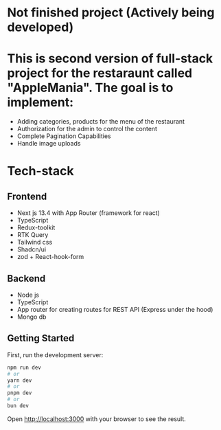 # Not finished project (Actively being developed)

# This is second version of full-stack project for the restaraunt called "AppleMania". The goal is to implement: 
- Adding categories, products for the menu of the restaurant
- Authorization for the admin to control the content
- Complete Pagination Capabilities
- Handle image uploads

# Tech-stack 

## Frontend 
- Next js 13.4 with App Router (framework for react) 
- TypeScript
- Redux-toolkit
- RTK Query
- Tailwind css
- Shadcn/ui
- zod + React-hook-form

## Backend 
- Node js
- TypeScript
- App router for creating routes for REST API (Express under the hood)
- Mongo db

## Getting Started

First, run the development server:

```bash
npm run dev
# or
yarn dev
# or
pnpm dev
# or
bun dev
```

Open [http://localhost:3000](http://localhost:3000) with your browser to see the result.


